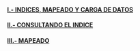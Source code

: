 #### [I.- INDICES, MAPEADO Y CARGA DE DATOS](https://link-url-here.org)
#### [II.- CONSULTANDO EL INDICE](https://link-url-here.org)
#### [III.- MAPEADO](https://link-url-here.org)
